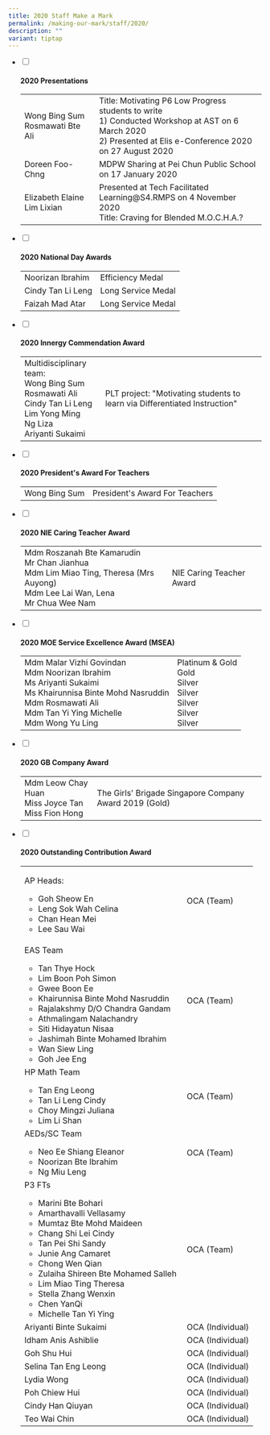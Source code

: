 ```yaml
---
title: 2020 Staff Make a Mark
permalink: /making-our-mark/staff/2020/
description: ""
variant: tiptap
---
```

<ul class="jekyllcodex_accordion">
<li><input id="accordion1" type="checkbox"> <label for="accordion1"><h4><strong>2020 Presentations</strong></h4></label>
<div>
<table>
<tbody>
<tr>
<td>Wong Bing Sum<br>Rosmawati Bte Ali</td>
<td>Title: Motivating P6 Low Progress students to write<br>1) Conducted Workshop at AST on 6 March 2020<br>2) Presented at Elis e-Conference 2020 on 27 August 2020</td>
</tr>
<tr>
<td>Doreen Foo-Chng&nbsp;</td>
<td>MDPW Sharing at Pei Chun Public School on 17 January 2020</td>
</tr>
<tr>
<td>Elizabeth Elaine Lim Lixian&nbsp;</td>
<td>Presented at Tech Facilitated Learning@S4.RMPS on 4 November 2020<br>Title: Craving for Blended M.O.C.H.A.?</td>
</tr>
</tbody>
</table>
</div>
</li>
<li><input id="accordion2" type="checkbox"> <label for="accordion2"><h4><strong>2020 National Day Awards</strong></h4></label>
<div>
<table>
<tbody>
<tr>
<td>Noorizan Ibrahim</td>
<td>Efficiency Medal</td>
</tr>
<tr>
<td>Cindy Tan Li Leng</td>
<td>Long Service Medal</td>
</tr>
<tr>
<td>Faizah Mad Atar</td>
<td>Long Service Medal</td>
</tr>
</tbody>
</table>
</div>
</li>
<li><input id="accordion3" type="checkbox"> <label for="accordion3"><h4><strong>2020 Innergy Commendation Award</strong></h4></label>
<div>
<table>
<tbody>
<tr>
<td>Multidisciplinary team:<br>Wong Bing Sum<br>Rosmawati Ali<br>Cindy Tan Li Leng<br>Lim Yong Ming<br>Ng Liza<br>Ariyanti Sukaimi</td>
<td>PLT project: "Motivating students to learn via Differentiated Instruction"</td>
</tr>
</tbody>
</table>
</div>
</li>
<li><input id="accordion4" type="checkbox"> <label for="accordion4"><h4><strong>2020 President's Award For Teachers</strong></h4></label>
<div>
<table>
<tbody>
<tr>
<td>Wong Bing Sum</td>
<td>President's Award For Teachers</td>
</tr>
</tbody>
</table>
</div>
</li>
<li><input id="accordion5" type="checkbox"> <label for="accordion5"><h4><strong>2020 NIE Caring Teacher Award</strong></h4></label>
<div>
<table>
<tbody>
<tr>
<td>Mdm Roszanah Bte Kamarudin<br>Mr Chan Jianhua<br>Mdm Lim Miao Ting, Theresa (Mrs Auyong)<br>Mdm Lee Lai Wan, Lena<br>Mr Chua Wee Nam</td>
<td>NIE Caring Teacher Award</td>
</tr>
</tbody>
</table>
</div>
</li>
<li><input id="accordion6" type="checkbox"> <label for="accordion6"><h4><strong>2020 MOE Service Excellence Award (MSEA)</strong></h4></label>
<div>
<table>
<tbody>
<tr>
<td>Mdm Malar Vizhi Govindan<br>Mdm Noorizan Ibrahim<br>Ms Ariyanti Sukaimi<br>Ms Khairunnisa Binte Mohd Nasruddin<br>Mdm Rosmawati Ali<br>Mdm Tan Yi Ying Michelle<br>Mdm Wong Yu Ling&nbsp;</td>
<td>Platinum &amp; Gold<br>Gold<br>Silver<br>Silver<br>Silver<br>Silver<br>Silver</td>
</tr>
</tbody>
</table>
</div>
</li>
<li><input id="accordion7" type="checkbox"> <label for="accordion7"><h4><strong>2020 GB Company Award</strong></h4></label>
<div>
<table>
<tbody>
<tr>
<td>Mdm Leow Chay Huan<br>Miss Joyce Tan<br>Miss Fion Hong</td>
<td>The Girls' Brigade Singapore Company Award 2019 (Gold)</td>
</tr>
</tbody>
</table>
</div>
</li>
<li><input id="accordion8" type="checkbox"> <label for="accordion8"><h4><strong>2020 Outstanding Contribution Award</strong></h4></label>
<div>
<table>
<tbody>
<tr>
<td>
<p>AP Heads:</p>
<ul>
<li>Goh Sheow En</li>
<li>Leng Sok Wah Celina&nbsp;</li>
<li>Chan Hean Mei&nbsp;</li>
<li>Lee Sau Wai</li>
</ul>
</td>
<td>OCA (Team)</td>
</tr>
<tr>
<td>
<p>EAS Team&nbsp;</p>
<ul>
<li>Tan Thye Hock&nbsp;</li>
<li>Lim Boon Poh Simon</li>
<li>Gwee Boon Ee&nbsp;</li>
<li>Khairunnisa Binte Mohd Nasruddin</li>
<li>Rajalakshmy D/O Chandra Gandam</li>
<li>Athmalingam Nalachandry</li>
<li>Siti Hidayatun Nisaa</li>
<li>Jashimah Binte Mohamed Ibrahim</li>
<li>Wan Siew Ling</li>
<li>Goh Jee Eng</li>
</ul>
</td>
<td>OCA (Team)</td>
</tr>
<tr>
<td>HP Math Team<br>
<ul>
<li>Tan Eng Leong</li>
<li>Tan Li Leng Cindy&nbsp;</li>
<li>Choy Mingzi Juliana&nbsp;</li>
<li>Lim Li Shan</li>
</ul>
</td>
<td>OCA (Team)</td>
</tr>
<tr>
<td>AEDs/SC Team<br>
<ul>
<li>Neo Ee Shiang Eleanor</li>
<li>Noorizan Bte Ibrahim</li>
<li>Ng Miu Leng</li>
</ul>
</td>
<td>OCA (Team)</td>
</tr>
<tr>
<td>P3 FTs<br>
<ul>
<li>Marini Bte Bohari&nbsp;</li>
<li>Amarthavalli Vellasamy&nbsp;</li>
<li>Mumtaz Bte Mohd Maideen&nbsp;</li>
<li>Chang Shi Lei Cindy&nbsp;</li>
<li>Tan Pei Shi Sandy&nbsp;</li>
<li>Junie Ang Camaret&nbsp;</li>
<li>Chong Wen Qian&nbsp;</li>
<li>Zulaiha Shireen Bte Mohamed Salleh&nbsp;</li>
<li>Lim Miao Ting Theresa&nbsp;</li>
<li>Stella Zhang Wenxin&nbsp;</li>
<li>Chen YanQi&nbsp;</li>
<li>Michelle Tan Yi Ying</li>
</ul>
</td>
<td>OCA (Team)&nbsp;</td>
</tr>
<tr>
<td>Ariyanti Binte Sukaimi</td>
<td>OCA (Individual)</td>
</tr>
<tr>
<td>Idham Anis Ashiblie</td>
<td>OCA (Individual)</td>
</tr>
<tr>
<td>Goh Shu Hui</td>
<td>OCA (Individual)</td>
</tr>
<tr>
<td>Selina Tan Eng Leong</td>
<td>OCA (Individual)</td>
</tr>
<tr>
<td>Lydia Wong</td>
<td>OCA (Individual)</td>
</tr>
<tr>
<td>Poh Chiew Hui</td>
<td>OCA (Individual)</td>
</tr>
<tr>
<td>Cindy Han Qiuyan</td>
<td>OCA (Individual)</td>
</tr>
<tr>
<td>Teo Wai Chin</td>
<td>OCA (Individual)</td>
</tr>
</tbody>
</table>
</div>
</li>
</ul>